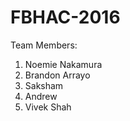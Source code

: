 # FBHAC-2016

Team Members:
1. Noemie Nakamura
2. Brandon Arrayo
3. Saksham
4. Andrew
5. Vivek Shah
